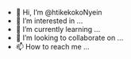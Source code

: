 - 👋 Hi, I’m @htikekokoNyein
- 👀 I’m interested in ...
- 🌱 I’m currently learning ...
- 💞️ I’m looking to collaborate on ...
- 📫 How to reach me ...

<!---
htikekokoNyein/htikekokoNyein is a ✨ special ✨ repository because its `README.md` (this file) appears on your GitHub profile.
You can click the Preview link to take a look at your changes.
--->
